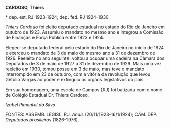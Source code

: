 **CARDOSO, Thiers**

\* dep. est. RJ 1923-1924; dep. fed. RJ 1924-1930.

*Thiers Cardoso* foi eleito deputado estadual no estado do Rio de
Janeiro em outubro de 1923. Assumiu o mandato no mesmo ano e integrou a
Comissão de Finanças e Força Pública entre 1923 e 1924.

Elegeu-se deputado federal pelo estado do Rio de Janeiro no início de
1924 e exerceu o mandato de 3 de maio do mesmo ano a 31 de dezembro de
1926. Reeleito no ano seguinte, voltou a ocupar uma cadeira na Câmara
dos Deputados de 3 de maio de 1927 a 31 de dezembro de 1929. Mais uma
vez reeleito em 1930, tomou posse em 3 de maio, mas teve o mandato
interrompido em 23 de outubro, com a vitória da revolução que levou
Getúlio Vargas ao poder e extinguiu os órgãos legislativos do país.

Em sua homenagem, uma escola de Campos (RJ) foi batizada com o nome de
Colégio Estadual Dr. Thiers Cardoso.

*Izabel Pimentel da Silva*

FONTES: ASSEMB. LEGISL. RJ. *Anais* (20/11/1923-16/1/1924); CÂM. DEP.
*Deputados brasileiros* (1826-1976).
